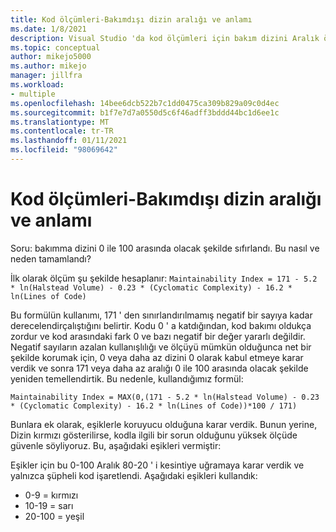```yaml
---
title: Kod ölçümleri-Bakımdışı dizin aralığı ve anlamı
ms.date: 1/8/2021
description: Visual Studio 'da kod ölçümleri için bakım dizini Aralık ölçümü hakkında bilgi edinin.
ms.topic: conceptual
author: mikejo5000
ms.author: mikejo
manager: jillfra
ms.workload:
- multiple
ms.openlocfilehash: 14bee6dcb522b7c1dd0475ca309b829a09c0d4ec
ms.sourcegitcommit: b1f7e7d7a0550d5c6f46adff3bddd44bc1d6ee1c
ms.translationtype: MT
ms.contentlocale: tr-TR
ms.lasthandoff: 01/11/2021
ms.locfileid: "98069642"
---
```

# <a name="code-metrics---maintainability-index-range-and-meaning"></a>Kod ölçümleri-Bakımdışı dizin aralığı ve anlamı

Soru: bakımma dizini 0 ile 100 arasında olacak şekilde sıfırlandı. Bu nasıl ve neden tamamlandı?

İlk olarak ölçüm şu şekilde hesaplanır: `Maintainability Index = 171 - 5.2 * ln(Halstead Volume) - 0.23 * (Cyclomatic Complexity) - 16.2 * ln(Lines of Code)`

Bu formülün kullanımı, 171 ' den sınırlandırılmamış negatif bir sayıya kadar derecelendirçalıştığını belirtir.  Kodu 0 ' a katdığından, kod bakımı oldukça zordur ve kod arasındaki fark 0 ve bazı negatif bir değer yararlı değildir.  Negatif sayıların azalan kullanışlılığı ve ölçüyü mümkün olduğunca net bir şekilde korumak için, 0 veya daha az dizini 0 olarak kabul etmeye karar verdik ve sonra 171 veya daha az aralığı 0 ile 100 arasında olacak şekilde yeniden temellendirtik. Bu nedenle, kullandığımız formül:

   `Maintainability Index = MAX(0,(171 - 5.2 * ln(Halstead Volume) - 0.23 * (Cyclomatic Complexity) - 16.2 * ln(Lines of Code))*100 / 171)`

Bunlara ek olarak, eşiklerle koruyucu olduğuna karar verdik.  Bunun yerine, Dizin kırmızı gösterilirse, kodla ilgili bir sorun olduğunu yüksek ölçüde güvenle söyliyoruz.  Bu, aşağıdaki eşikleri vermiştir:

Eşikler için bu 0-100 Aralık 80-20 ' i kesintiye uğramaya karar verdik ve yalnızca şüpheli kod işaretlendi. Aşağıdaki eşikleri kullandık:

- 0-9 = kırmızı
- 10-19 = sarı
- 20-100 = yeşil
